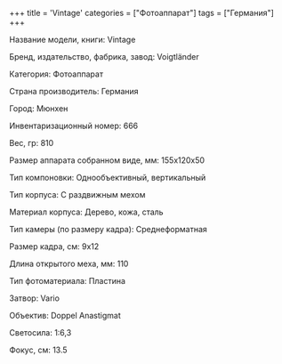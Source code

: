 +++
title = 'Vintage'
categories = ["Фотоаппарат"]
tags = ["Германия"]
+++

Название модели, книги: Vintage

Бренд, издательство, фабрика, завод: Voigtländer

Категория: Фотоаппарат

Страна производитель: Германия

Город: Мюнхен

Инвентаризационный номер: 666

Вес, гр: 810

Размер аппарата  собранном виде, мм: 155х120х50

Тип компоновки: Однообъективный, вертикальный

Тип корпуса: С раздвижным мехом

Материал корпуса: Дерево, кожа, сталь

Тип камеры (по размеру кадра): Среднеформатная

Размер кадра, см: 9х12

Длина открытого меха, мм: 110

Тип фотоматериала: Пластина

Затвор: Vario

Объектив: Doppel Anastigmat

Светосила: 1:6,3

Фокус, см: 13.5

